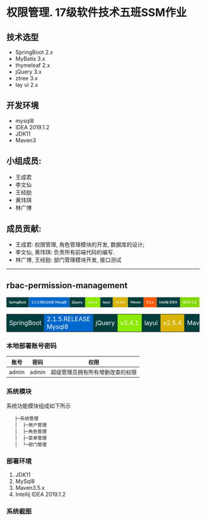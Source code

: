 # 权限管理. 17级软件技术五班SSM作业

## 技术选型
- SpringBoot 2.x
- MyBatis 3.x
- thymeleaf 2.x
- jQuery 3.x
- ztree 3.x
- lay ui 2.x

## 开发环境
- mysql8
- IDEA 2019.1.2
- JDK11
- Maven3

## 小组成员: 
- 王成君
- 李文仙
- 王经励
- 黄玮琪
- 林广博

## 成员贡献: 
- 王成君: 权限管理, 角色管理模块的开发, 数据库的设计;
- 李文仙, 黄玮琪: 负责所有前端代码的编写.
- 林广博, 王经励: 部门管理模块开发, 接口测试


---

## rbac-permission-management 
![screenshot](img/tittle.png)



<table style="background:#003e3e;">
  <tr style="background:#003e3e;">
    <td style="background:#003e3e;"><font color=#ffffff size=3>SpringBoot</font></td>
      <td bgcolor=#0068cc><font color=#ffffff size=3>2.1.5.RELEASE Mysql8</font></td>
       <td bgcolor=#003e3e><font color=#ffffff size=3>jQuery</font></td>
      <td bgcolor=#8cea00><font color=#ffffff size=3>v3.4.1</font></td>
       <td bgcolor=#003e3e><font color=#ffffff size=3>layui</font></td>
      <td bgcolor=#d9b300><font color=#ffffff size=3>v2.5.4</font></td>
       <td bgcolor=#003e3e><font color=#ffffff size=3>Maven</font></td>
      <td bgcolor=#ff5809><font color=#ffffff size=3>3.5.x </font></td>
       <td bgcolor=#003e3e><font color=#ffffff size=3>intellij IDEA </font></td>
      <td bgcolor=#82d900><font color=#ffffff size=3>2019.1.2  </font></td>
  </tr>
</table>

### 本地部署账号密码

|     账号        |         密码                  |权限                      |
|----------------|-------------------------------|-----------------------------|
|admin           |               admin           |超级管理员拥有所有增删改查的权限        

### 系统模块
系统功能模块组成如下所示

  

	   ├─系统管理
	   │  ├─用户管理
	   │  ├─角色管理
	   │  ├─菜单管理
	   │  └─部门管理
	 

###  部署环境

 1. JDK11
 2. MySql8
 3. Maven3.5.x
 4. Intellij IDEA 2019.1.2

### 系统截图
